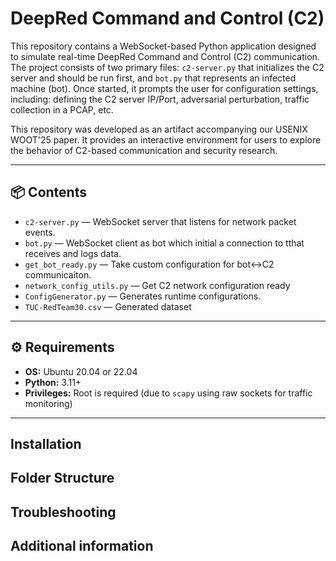 # DeepRed Command and Control (C2)

This repository contains a WebSocket-based Python application designed to simulate real-time DeepRed Command and Control (C2) communication. The project consists of two primary files: `c2-server.py` that initializes the C2 server and should be run first, and `bot.py` that represents an infected machine (bot). Once started, it prompts the user for configuration settings, including: defining the C2 server IP/Port, adversarial perturbation, traffic collection in a PCAP, etc.

This repository was developed as an artifact accompanying our USENIX WOOT'25 paper. It provides an interactive environment for users to explore the behavior of C2-based communication and security research.

---

## 📦 Contents

- `c2-server.py` — WebSocket server that listens for network packet events.
- `bot.py` — WebSocket client as bot which initial a connection to tthat receives and logs data.
- `get_bot_ready.py` — Take custom configuration for bot<->C2 communicaiton.
- `network_config_utils.py` — Get C2 network configuration ready 
- `ConfigGenerator.py` — Generates runtime configurations.
- `TUC-RedTeam30.csv` — Generated dataset 
---

## ⚙️ Requirements

- **OS:** Ubuntu 20.04 or 22.04
- **Python:** 3.11+
- **Privileges:** Root is required (due to `scapy` using raw sockets for traffic monitoring)

---

## Installation

## Folder Structure

## Troubleshooting 

## Additional information
